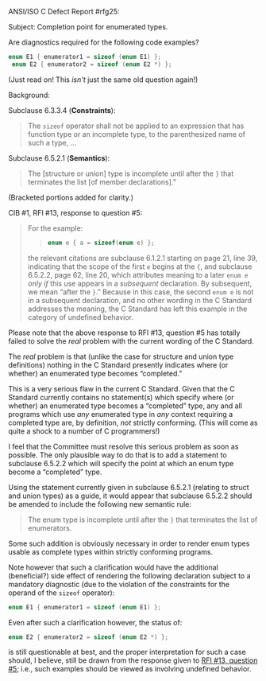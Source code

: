 ANSI/ISO C Defect Report #rfg25:

Subject: Completion point for enumerated types.

Are diagnostics required for the following code examples?

```c
enum E1 { enumerator1 = sizeof (enum E1) };
 enum E2 { enumerator2 = sizeof (enum E2 *) };
```

(Just read on! This *isn't* just the same old question again!)

Background:

Subclause 6.3.3.4 (**Constraints**):

> The `sizeof` operator shall not be applied to an expression that has function
> type or an incomplete type, to the parenthesized name of such a type, ...

Subclause 6.5.2.1 (**Semantics**):

> The \[structure or union] type is incomplete until after the `}` that terminates
> the list \[of member declarations].”

(Bracketed portions added for clarity.)

CIB #1, RFI #13, response to question #5:

> For the example:
> 
> > ```c
> > enum e { a = sizeof(enum e) };
> > ```
> 
> the relevant citations are subclause 6.1.2.1 starting on page 21, line 39,
> indicating that the scope of the first `e` begins at the `{`, and subclause
> 6.5.2.2, page 62, line 20, which attributes meaning to a later `enum e` *only
> if* this use appears in a *subsequent* declaration. By subsequent, we mean
> “after the `}`.” Because in this case, the second `enum e` is not in a
> subsequent declaration, and no other wording in the C Standard addresses the
> meaning, the C Standard has left this example in the category of undefined
> behavior.

Please note that the above response to RFI #13, question #5 has totally failed
to solve the *real* problem with the current wording of the C Standard.

The *real* problem is that (unlike the case for structure and union type
definitions) nothing in the C Standard presently indicates where (or whether) an
enumerated type becomes “completed.”

This is a very serious flaw in the current C Standard. Given that the C Standard
currently contains no statement(s) which specify where (or whether) an
enumerated type becomes a “completed” type, any and all programs which use *any*
enumerated type in *any* context requiring a completed type are, by definition,
*not* strictly conforming. (This will come as quite a shock to a number of C
programmers!)

I feel that the Committee must resolve this serious problem as soon as possible.
The only plausible way to do that is to add a statement to subclause 6.5.2.2
which will specify the point at which an enum type become a “completed” type.

Using the statement currently given in subclause 6.5.2.1 (relating to struct and
union types) as a guide, it would appear that subclause 6.5.2.2 should be
amended to include the following new semantic rule:

> The enum type is incomplete until after the `}` that terminates the list of
> enumerators.

Some such addition is obviously necessary in order to render enum types usable
as complete types within strictly conforming programs.

Note however that such a clarification would have the additional (beneficial?)
side effect of rendering the following declaration subject to a mandatory
diagnostic (due to the violation of the constraints for the operand of the
`sizeof` operator):

```c
enum E1 { enumerator1 = sizeof (enum E1) };
```

Even after such a clarification however, the status of:

```c
enum E2 { enumerator2 = sizeof (enum E2 *) };
```

is still questionable at best, and the proper interpretation for such a case
should, I believe, still be drawn from the response given to [RFI #13, question
#5](issue:0013.05); i.e., such examples should be viewed as involving undefined
behavior.
